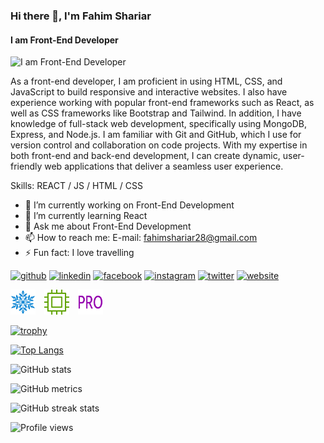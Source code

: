 ### Hi there 👋, I'm Fahim Shariar
#### I am Front-End Developer
![I am Front-End Developer](https://scontent.fjsr6-1.fna.fbcdn.net/v/t39.30808-6/273253447_3144414772509125_7454379300901818456_n.jpg?_nc_cat=106&ccb=1-7&_nc_sid=19026a&_nc_eui2=AeFYXggEKjtJBn5qoczf-TEKDohZdIKQBi0OiFl0gpAGLZt79YKOGA3p4fGQoYOQxBiX9erBbHRPv_e7mvs97yq0&_nc_ohc=aBfB_l8QBBwAX8ZPQlh&_nc_ht=scontent.fjsr6-1.fna&oh=00_AfAdrjd9Zz4E8V8gwNjiKKbfvYUOcHOOGjTPzxLjgLqDqA&oe=642C854F)

As a front-end developer, I am proficient in using HTML, CSS, and JavaScript to build responsive and interactive websites. I also have experience working with popular front-end frameworks such as React, as well as CSS frameworks like Bootstrap and Tailwind. In addition, 
I have knowledge of full-stack web development, specifically using MongoDB, Express, and Node.js. I am familiar with Git and GitHub, which I use for version control and collaboration on code projects. With my expertise in both front-end and back-end development, 
I can create dynamic, user-friendly web applications that deliver a seamless user experience.

Skills:  REACT / JS / HTML / CSS

- 🔭 I’m currently working on Front-End Development 
- 🌱 I’m currently learning React 
- 💬 Ask me about Front-End Development 
- 📫 How to reach me: E-mail: fahimshariar28@gmail.com 
- ⚡ Fun fact: I love travelling 


[<img src='https://cdn.jsdelivr.net/npm/simple-icons@3.0.1/icons/github.svg' alt='github' height='40'>](https://github.com/fahimshariar28)  [<img src='https://cdn.jsdelivr.net/npm/simple-icons@3.0.1/icons/linkedin.svg' alt='linkedin' height='40'>](https://www.linkedin.com/in/fahimshariar28/)  [<img src='https://cdn.jsdelivr.net/npm/simple-icons@3.0.1/icons/facebook.svg' alt='facebook' height='40'>](https://www.facebook.com/fahimshariar28)  [<img src='https://cdn.jsdelivr.net/npm/simple-icons@3.0.1/icons/instagram.svg' alt='instagram' height='40'>](https://www.instagram.com/_fahim_shariar_/)  [<img src='https://cdn.jsdelivr.net/npm/simple-icons@3.0.1/icons/twitter.svg' alt='twitter' height='40'>](https://twitter.com/fahim_shariar28)  [<img src='https://cdn.jsdelivr.net/npm/simple-icons@3.0.1/icons/icloud.svg' alt='website' height='40'>](fahimshariar.com)  

<a href='https://archiveprogram.github.com/'><img src='https://raw.githubusercontent.com/acervenky/animated-github-badges/master/assets/acbadge.gif' width='40' height='40'></a> <a href='https://docs.github.com/en/developers'><img src='https://raw.githubusercontent.com/acervenky/animated-github-badges/master/assets/devbadge.gif' width='40' height='40'></a> <a href='https://github.com/pricing'><img src='https://raw.githubusercontent.com/acervenky/animated-github-badges/master/assets/pro.gif' width='40' height='40'></a> 

[![trophy](https://github-profile-trophy.vercel.app/?username=fahimshariar28)](https://github.com/ryo-ma/github-profile-trophy)

[![Top Langs](https://github-readme-stats.vercel.app/api/top-langs/?username=fahimshariar28)](https://github.com/anuraghazra/github-readme-stats)

![GitHub stats](https://github-readme-stats.vercel.app/api?username=fahimshariar28&show_icons=true&count_private=true)  

![GitHub metrics](https://metrics.lecoq.io/fahimshariar28)  

![GitHub streak stats](https://streak-stats.demolab.com/?user=fahimshariar28)  

![Profile views](https://gpvc.arturio.dev/fahimshariar28)  
